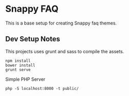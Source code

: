 # Snappy FAQ

This is a base setup for creating Snappy faq themes.


## Dev Setup Notes

This projects uses grunt and sass to compile the assets.

    npm install
    bower install
    grunt serve

Simple PHP Server

    php -S localhost:8000 -t public/
